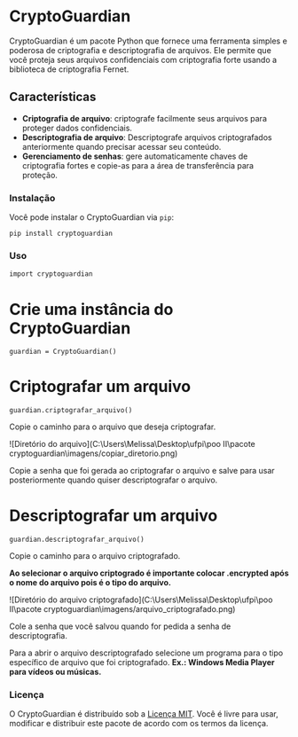 # CryptoGuardian

CryptoGuardian é um pacote Python que fornece uma ferramenta simples e poderosa de criptografia e descriptografia de arquivos. Ele permite que você proteja seus arquivos confidenciais com criptografia forte usando a biblioteca de criptografia Fernet.

## Características

- **Criptografia de arquivo**: criptografe facilmente seus arquivos para proteger dados confidenciais.
- **Descriptografia de arquivo**: Descriptografe arquivos criptografados anteriormente quando precisar acessar seu conteúdo.
- **Gerenciamento de senhas**: gere automaticamente chaves de criptografia fortes e copie-as para a área de transferência para proteção.

### Instalação

Você pode instalar o CryptoGuardian via `pip`:

```
pip install cryptoguardian
```

### Uso

```
import cryptoguardian
```

# Crie uma instância do CryptoGuardian

```
guardian = CryptoGuardian()
```

# Criptografar um arquivo

```
guardian.criptografar_arquivo()
```

Copie o caminho para o arquivo que deseja criptografar.

![Diretório do arquivo](C:\Users\Melissa\Desktop\ufpi\poo II\pacote cryptoguardian\imagens/copiar_diretorio.png)

Copie a senha que foi gerada ao criptografar o arquivo e salve para usar posteriormente quando quiser descriptografar o arquivo.

# Descriptografar um arquivo

```
guardian.descriptografar_arquivo()
```

Copie o caminho para o arquivo criptografado.

**Ao selecionar o arquivo criptogrado é importante colocar .encrypted após o nome do arquivo pois é o tipo do arquivo.**

![Diretório do arquivo criptografado](C:\Users\Melissa\Desktop\ufpi\poo II\pacote cryptoguardian\imagens/arquivo_criptografado.png)

Cole a senha que você salvou quando for pedida a senha de descriptografia.

Para a abrir o arquivo descriptografado selecione um programa para o tipo específico de arquivo que foi criptografado. **Ex.: Windows Media Player para vídeos ou músicas.**

### Licença

O CryptoGuardian é distribuído sob a [Licença MIT](https://opensource.org/licenses/MIT). Você é livre para usar, modificar e distribuir este pacote de acordo com os termos da licença.
